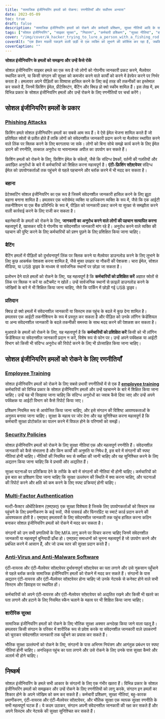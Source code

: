 ```yaml
---
title: "सामाजिक इंजीनियरिंग हमलों को रोकना: रणनीतियाँ और सर्वोत्तम अभ्यास"
date: 2023-05-09
toc: true
draft: false
description: "सामाजिक इंजीनियरिंग हमलों को रोकने और कर्मचारी प्रशिक्षण, सुरक्षा नीतियों आदि के साथ अपने संगठन की संवेदनशील जानकारी को सुरक्षित रखने का तरीका जानें।"
tags: ["सोशल इंजीनियरिंग", "साइबर सुरक्षा", "निवारण", "कर्मचारी प्रशिक्षण", "सुरक्षा नीतियां", "बहु-कारक प्रमाणीकरण", "एंटी वायरस", "शारीरिक सुरक्षा", "सरकारी विनियमन", "FISMA", "HIPAA", "डेटा सुरक्षा", "साइबर खतरे", "नेटवर्क सुरक्षा", "सूचना सुरक्षा", "संवेदनशील जानकारी", "साइबर क्राइम", "अनुपालन", "साइबर सुरक्षा रणनीति", "डाटा सुरक्षा"]
cover: "/img/cover/A_hacker_trying_to_lure_a_person_with_a_fishing_rod.png"
coverAlt: "एक हैकर मछली पकड़ने वाली छड़ी से एक व्यक्ति को लुभाने की कोशिश कर रहा है, जबकि एक ढाल और ताला साइबर सुरक्षा का प्रतीक है।"
coverCaption: ""
---
```


**सोशल इंजीनियरिंग के हमलों को समझना और उन्हें कैसे रोकें**

सोशल इंजीनियरिंग साइबर हमले का एक रूप है जो लोगों को गोपनीय जानकारी प्रकट करने, मैलवेयर स्थापित करने, या किसी संगठन की सुरक्षा को कमजोर करने वाले कार्यों को करने में हेरफेर करने पर निर्भर करता है। हमलावर अपने पीड़ितों का विश्वास हासिल करने के लिए कई तरह की तकनीकों का इस्तेमाल कर सकते हैं, जिनमें फ़िशिंग ईमेल, प्रीटेक्स्टिंग, बैटिंग और क्विड प्रो क्वो स्कीम शामिल हैं। इस लेख में, हम विभिन्न प्रकार के सोशल इंजीनियरिंग हमलों और उन्हें रोकने के लिए रणनीतियों पर चर्चा करेंगे।

## सोशल इंजीनियरिंग हमलों के प्रकार

### [Phishing Attacks](https://simeononsecurity.ch/articles/how-to-identify-phishing/)

फ़िशिंग हमले सोशल इंजीनियरिंग हमलों का सबसे आम रूप हैं। वे ऐसे ईमेल भेजना शामिल करते हैं जो प्रतिष्ठित स्रोतों से प्रतीत होते हैं ताकि लोगों को संवेदनशील जानकारी प्रदान करने या मैलवेयर स्थापित करने वाले लिंक पर क्लिक करने के लिए बरगलाया जा सके। लोगों को बिना सोचे समझे कार्य करने के लिए ईमेल डराने की रणनीति, तत्काल अनुरोध या भावनात्मक अपील का उपयोग कर सकते हैं।

फ़िशिंग हमलों को रोकने के लिए, फ़िशिंग ईमेल के संकेतों, जैसे कि संदिग्ध प्रेषकों, वर्तनी की गलतियों और अवांछित अनुरोधों के बारे में कर्मचारियों को शिक्षित करना महत्वपूर्ण है। **एंटी-फ़िशिंग सॉफ़्टवेयर** संदिग्ध ईमेल को उपयोगकर्ताओं तक पहुंचने से पहले पहचानने और ब्लॉक करने में भी मदद कर सकता है।

### बहाना

प्रेटेक्सटिंग सोशल इंजीनियरिंग का एक रूप है जिसमें संवेदनशील जानकारी हासिल करने के लिए झूठा बहाना बनाना शामिल है। हमलावर एक भरोसेमंद व्यक्ति या प्राधिकरण व्यक्ति के रूप में, जैसे कि एक आईटी तकनीशियन या एक बैंक प्रतिनिधि के रूप में, पीड़ित को जानकारी प्रकट करने या सुरक्षा से समझौता करने वाली कार्रवाई करने के लिए राजी कर सकता है।

बहानेबाजी के हमलों को रोकने के लिए, **जानकारी का अनुरोध करने वाले लोगों की पहचान सत्यापित करना** महत्वपूर्ण है, खासकर यदि वे गोपनीय या संवेदनशील जानकारी मांग रहे हैं। अनुरोध करने वाले व्यक्ति की पहचान की पुष्टि करने के लिए कर्मचारियों को प्रश्न पूछने के लिए प्रशिक्षित किया जाना चाहिए।

### बैटिंग

बैटिंग हमलों में पीड़ितों को दुर्भावनापूर्ण लिंक पर क्लिक करने या मैलवेयर डाउनलोड करने के लिए लुभाने के लिए कुछ आकर्षक पेशकश करना शामिल है, जैसे मुफ्त उपहार या नौकरी की पेशकश। चारा ईमेल, सोशल मीडिया, या USB ड्राइव के माध्यम से सार्वजनिक स्थानों पर छोड़ा जा सकता है।

प्रलोभन देने वाले हमलों को रोकने के लिए, यह महत्वपूर्ण है कि **कर्मचारियों को प्रशिक्षित करें** अज्ञात स्रोतों से लिंक पर क्लिक न करें या अटैचमेंट न खोलें। उन्हें सार्वजनिक स्थानों से फ़ाइलें डाउनलोड करने के जोखिमों के बारे में भी शिक्षित किया जाना चाहिए, जैसे कि पार्किंग में छोड़ी गई USB ड्राइव।

### प्रतिदान

क्विड प्रो क्वो हमलों में संवेदनशील जानकारी या सिस्टम तक पहुंच के बदले में कुछ देना शामिल है। हमलावर एक आईटी तकनीशियन के रूप में प्रस्तुत कर सकता है और पीड़ित को उनके लॉगिन क्रेडेंशियल या अन्य संवेदनशील जानकारी के बदले तकनीकी समस्या के साथ मदद करने की पेशकश कर सकता है।

मुआवज़े के हमलों को रोकने के लिए, यह महत्वपूर्ण है कि **कर्मचारियों को प्रशिक्षित करें** किसी को भी लॉगिन क्रेडेंशियल या संवेदनशील जानकारी प्रदान न करें, विशेष रूप से फोन पर। उन्हें अपने पर्यवेक्षक या आईटी विभाग को किसी भी संदिग्ध अनुरोध की रिपोर्ट करने के लिए भी प्रोत्साहित किया जाना चाहिए।

## सोशल इंजीनियरिंग हमलों को रोकने के लिए रणनीतियाँ

### [Employee Training](https://simeononsecurity.ch/articles/how-to-build-and-manage-an-effective-cybersecurity-awareness-training-program/)

सोशल इंजीनियरिंग हमलों को रोकने के लिए सबसे प्रभावी रणनीतियों में से एक है [**employee training**](https://simeononsecurity.ch/articles/how-to-build-and-manage-an-effective-cybersecurity-awareness-training-program/) कर्मचारियों को विभिन्न प्रकार के सोशल इंजीनियरिंग हमलों और उन्हें पहचानने के बारे में शिक्षित किया जाना चाहिए। उन्हें यह भी सिखाया जाना चाहिए कि संदिग्ध अनुरोधों का जवाब कैसे दिया जाए और उन्हें अपने पर्यवेक्षक या आईटी विभाग को कैसे रिपोर्ट किया जाए।

प्रशिक्षण नियमित रूप से आयोजित किया जाना चाहिए, और इसे संगठन की विशिष्ट आवश्यकताओं के अनुरूप बनाया जाना चाहिए। सुरक्षा के महत्व पर जोर देना और यह सुनिश्चित करना महत्वपूर्ण है कि कर्मचारी सुरक्षा प्रोटोकॉल का पालन करने में विफल होने के परिणामों को समझें।

### [Security Policies](https://simeononsecurity.ch/articles/how-to-secure-your-organization-against-insider-threats/)

सोशल इंजीनियरिंग हमलों को रोकने के लिए सुरक्षा नीतियां एक और महत्वपूर्ण रणनीति हैं। संवेदनशील जानकारी को कैसे संभालना है और किन कार्यों की अनुमति या निषेध है, इस बारे में संगठनों की स्पष्ट नीतियां होनी चाहिए। नीतियों की नियमित रूप से समीक्षा की जानी चाहिए और यह सुनिश्चित करने के लिए अद्यतन किया जाना चाहिए कि वे प्रभावी और अद्यतित हैं।

सुरक्षा घटनाओं पर प्रतिक्रिया देने के तरीके के बारे में संगठनों की नीतियां भी होनी चाहिए। कर्मचारियों को इस बात का प्रशिक्षण दिया जाना चाहिए कि सुरक्षा उल्लंघन की स्थिति में क्या करना चाहिए, और घटनाओं की रिपोर्ट करने और क्षति को कम करने के लिए स्पष्ट प्रक्रियाएं होनी चाहिए।

### [Multi-Factor Authentication](https://simeononsecurity.ch/articles/the-pros-and-cons-of-multi-factor-autentication/)

मल्टी-फैक्टर ऑथेंटिकेशन (एमएफए) एक सुरक्षा विशेषता है जिसके लिए उपयोगकर्ताओं को सिस्टम तक पहुंचने के लिए प्रमाणीकरण के कई रूपों, जैसे पासवर्ड और फिंगरप्रिंट या स्मार्ट कार्ड प्रदान करने की आवश्यकता होती है। एमएफए हमलावरों के लिए संवेदनशील जानकारी तक पहुंच हासिल करना कठिन बनाकर सोशल इंजीनियरिंग हमलों को रोकने में मदद कर सकता है।

संगठनों को उन सभी प्रणालियों के लिए MFA लागू करने पर विचार करना चाहिए जिनमें संवेदनशील जानकारी या महत्वपूर्ण बुनियादी ढाँचा हो। एमएफए समाधानों को चुनना महत्वपूर्ण है जो उपयोग करने और प्रबंधित करने में आसान हैं, और जो उच्च स्तर की सुरक्षा प्रदान करते हैं।

### [Anti-Virus and Anti-Malware Software](https://simeononsecurity.ch/recommendations/anti-virus)

एंटी-वायरस और एंटी-मैलवेयर सॉफ़्टवेयर दुर्भावनापूर्ण सॉफ़्टवेयर का पता लगाने और उसे नुकसान पहुँचाने से पहले ब्लॉक करके सामाजिक इंजीनियरिंग हमलों को रोकने में मदद कर सकते हैं। संगठनों के पास अद्यतन एंटी-वायरस और एंटी-मैलवेयर सॉफ़्टवेयर होना चाहिए जो उनके नेटवर्क से कनेक्ट होने वाले सभी सिस्टम और डिवाइस पर स्थापित हों।

कर्मचारियों को अपने एंटी-वायरस और एंटी-मैलवेयर सॉफ़्टवेयर को अद्यतित रखने और किसी भी खतरे का पता लगाने और हटाने के लिए नियमित स्कैन चलाने के महत्व पर भी शिक्षित किया जाना चाहिए।

### शारीरिक सुरक्षा

सामाजिक इंजीनियरिंग हमलों को रोकने के लिए भौतिक सुरक्षा अक्सर अनदेखा किया जाने वाला पहलू है। हमलावर किसी संगठन के परिसर में शारीरिक रूप से प्रवेश करके या संवेदनशील जानकारी वाले उपकरणों को चुराकर संवेदनशील जानकारी तक पहुँचने का प्रयास कर सकते हैं।

भौतिक सुरक्षा उल्लंघनों को रोकने के लिए, संगठनों के पास अभिगम नियंत्रण और आगंतुक प्रबंधन पर स्पष्ट नीतियां होनी चाहिए। अनधिकृत पहुंच का पता लगाने और उसे रोकने के लिए उनके पास सुरक्षा कैमरे और अलार्म भी होने चाहिए।

## निष्कर्ष

सोशल इंजीनियरिंग के हमले सभी आकार के संगठनों के लिए एक गंभीर खतरा हैं। विभिन्न प्रकार के सोशल इंजीनियरिंग हमलों को समझकर और उन्हें रोकने के लिए रणनीतियों को लागू करके, संगठन इन हमलों का शिकार होने के अपने जोखिम को कम कर सकते हैं। कर्मचारी प्रशिक्षण, सुरक्षा नीतियां, बहु-कारक प्रमाणीकरण, एंटी-वायरस और एंटी-मैलवेयर सॉफ़्टवेयर, और भौतिक सुरक्षा एक व्यापक सुरक्षा रणनीति के सभी महत्वपूर्ण घटक हैं। ये कदम उठाकर, संगठन अपनी संवेदनशील जानकारी की रक्षा कर सकते हैं और अपने सिस्टम और नेटवर्क की सुरक्षा सुनिश्चित कर सकते हैं।
